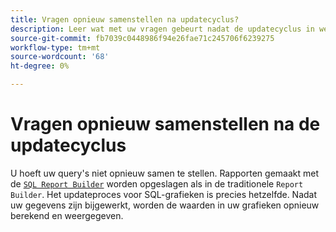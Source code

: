 ```yaml
---
title: Vragen opnieuw samenstellen na updatecyclus?
description: Leer wat met uw vragen gebeurt nadat de updatecyclus in werking wordt gesteld.
source-git-commit: fb7039c0448986f94e26fae71c245706f6239275
workflow-type: tm+mt
source-wordcount: '68'
ht-degree: 0%

---
```


# Vragen opnieuw samenstellen na de updatecyclus

U hoeft uw query&#39;s niet opnieuw samen te stellen. Rapporten gemaakt met de [`SQL Report Builder`](../dev-reports/sql-rpt-bldr.md) worden opgeslagen als in de traditionele `Report Builder`. Het updateproces voor SQL-grafieken is precies hetzelfde. Nadat uw gegevens zijn bijgewerkt, worden de waarden in uw grafieken opnieuw berekend en weergegeven.
